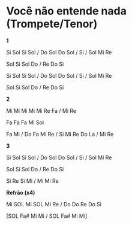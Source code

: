 # **Você não entende nada (Trompete/Tenor)**

**1**

Si Sol Si Sol / Do Sol Do Sol / Si / Sol Mi Re

Sol Si Sol Do / Re Do Si

Si Sol Si Sol / Do Sol Do Sol / Si / Sol Mi Re

Sol Si Sol Do / Re Do Si

**2**

Mi Mi Mi Mi Mi Re Fa / Mi Re

Fa Fa Fa Mi Sol

Fa Mi / Do Fa Mi Re / Si Mi Re Do La / Mi Re

**3**

Si Sol Si Sol / Do Sol Do Sol / Si / Sol Mi Re

Sol Si Sol Do / Re Do Si

Si Re Si Mi / Mi Mi Re

**Refrão (x4)**

Mi SOL Mi SOL Mi Re / Do Do Re Do Si

\[SOL Fa# Mi Mi / SOL Fa# Mi Mi\]